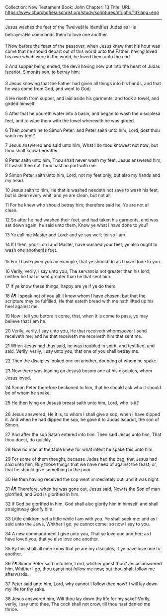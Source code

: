 Collection: New Testament
Book: John
Chapter: 13
Title: 
URL: https://www.churchofjesuschrist.org/study/scriptures/nt/john/13?lang=eng

---

Jesus washes the feet of the TwelveâHe identifies Judas as His betrayerâHe commands them to love one another.

1 Now before the feast of the passover, when Jesus knew that his hour was come that he should depart out of this world unto the Father, having loved his own which were in the world, he loved them unto the end.

2 And supper being ended, the devil having now put into the heart of Judas Iscariot, Simonâs son, to betray him;

3 Jesus knowing that the Father had given all things into his hands, and that he was come from God, and went to God;

4 He riseth from supper, and laid aside his garments; and took a towel, and girded himself.

5 After that he poureth water into a basin, and began to wash the disciplesâ feet, and to wipe them with the towel wherewith he was girded.

6 Then cometh he to Simon Peter: and Peter saith unto him, Lord, dost thou wash my feet?

7 Jesus answered and said unto him, What I do thou knowest not now; but thou shalt know hereafter.

8 Peter saith unto him, Thou shalt never wash my feet. Jesus answered him, If I wash thee not, thou hast no part with me.

9 Simon Peter saith unto him, Lord, not my feet only, but also my hands and my head.

10 Jesus saith to him, He that is washed needeth not save to wash his feet, but is clean every whit: and ye are clean, but not all.

11 For he knew who should betray him; therefore said he, Ye are not all clean.

12 So after he had washed their feet, and had taken his garments, and was set down again, he said unto them, Know ye what I have done to you?

13 Ye call me Master and Lord: and ye say well; for so I am.

14 If I then, your Lord and Master, have washed your feet; ye also ought to wash one anotherâs feet.

15 For I have given you an example, that ye should do as I have done to you.

16 Verily, verily, I say unto you, The servant is not greater than his lord; neither he that is sent greater than he that sent him.

17 If ye know these things, happy are ye if ye do them.

18 Â¶ I speak not of you all: I know whom I have chosen: but that the scripture may be fulfilled, He that eateth bread with me hath lifted up his heel against me.

19 Now I tell you before it come, that, when it is come to pass, ye may believe that I am he.

20 Verily, verily, I say unto you, He that receiveth whomsoever I send receiveth me; and he that receiveth me receiveth him that sent me.

21 When Jesus had thus said, he was troubled in spirit, and testified, and said, Verily, verily, I say unto you, that one of you shall betray me.

22 Then the disciples looked one on another, doubting of whom he spake.

23 Now there was leaning on Jesusâ bosom one of his disciples, whom Jesus loved.

24 Simon Peter therefore beckoned to him, that he should ask who it should be of whom he spake.

25 He then lying on Jesusâ breast saith unto him, Lord, who is it?

26 Jesus answered, He it is, to whom I shall give a sop, when I have dipped it. And when he had dipped the sop, he gave it to Judas Iscariot, the son of Simon.

27 And after the sop Satan entered into him. Then said Jesus unto him, That thou doest, do quickly.

28 Now no man at the table knew for what intent he spake this unto him.

29 For some of them thought, because Judas had the bag, that Jesus had said unto him, Buy those things that we have need of against the feast; or, that he should give something to the poor.

30 He then having received the sop went immediately out: and it was night.

31 Â¶ Therefore, when he was gone out, Jesus said, Now is the Son of man glorified, and God is glorified in him.

32 If God be glorified in him, God shall also glorify him in himself, and shall straightway glorify him.

33 Little children, yet a little while I am with you. Ye shall seek me: and as I said unto the Jews, Whither I go, ye cannot come; so now I say to you.

34 A new commandment I give unto you, That ye love one another; as I have loved you, that ye also love one another.

35 By this shall all men know that ye are my disciples, if ye have love one to another.

36 Â¶ Simon Peter said unto him, Lord, whither goest thou? Jesus answered him, Whither I go, thou canst not follow me now; but thou shalt follow me afterwards.

37 Peter said unto him, Lord, why cannot I follow thee now? I will lay down my life for thy sake.

38 Jesus answered him, Wilt thou lay down thy life for my sake? Verily, verily, I say unto thee, The cock shall not crow, till thou hast denied me thrice.
